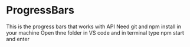 # ProgressBars
This is the progress bars that works with API
Need git and npm install in your machine
Open thne folder in VS code and in terminal type npm start and enter
